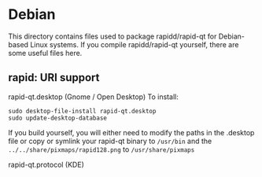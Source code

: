 
Debian
====================
This directory contains files used to package rapidd/rapid-qt
for Debian-based Linux systems. If you compile rapidd/rapid-qt yourself, there are some useful files here.

## rapid: URI support ##


rapid-qt.desktop  (Gnome / Open Desktop)
To install:

	sudo desktop-file-install rapid-qt.desktop
	sudo update-desktop-database

If you build yourself, you will either need to modify the paths in
the .desktop file or copy or symlink your rapid-qt binary to `/usr/bin`
and the `../../share/pixmaps/rapid128.png` to `/usr/share/pixmaps`

rapid-qt.protocol (KDE)

